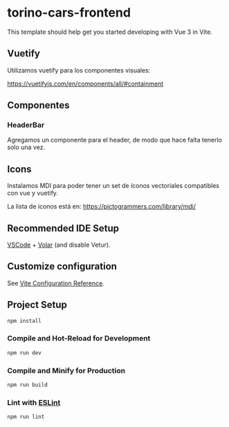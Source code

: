 # torino-cars-frontend

This template should help get you started developing with Vue 3 in Vite.

## Vuetify

Utilizamos vuetify para los componentes visuales:

https://vuetifyjs.com/en/components/all/#containment

## Componentes

### HeaderBar

Agregamos un componente para el header, de modo que hace falta tenerlo solo una vez.

## Icons

Instalamos MDI para poder tener un set de íconos vectoriales compatibles con vue y vuetify.

La lista de íconos está en: https://pictogrammers.com/library/mdi/

## Recommended IDE Setup

[VSCode](https://code.visualstudio.com/) + [Volar](https://marketplace.visualstudio.com/items?itemName=Vue.volar) (and disable Vetur).

## Customize configuration

See [Vite Configuration Reference](https://vitejs.dev/config/).

## Project Setup

```sh
npm install
```

### Compile and Hot-Reload for Development

```sh
npm run dev
```

### Compile and Minify for Production

```sh
npm run build
```

### Lint with [ESLint](https://eslint.org/)

```sh
npm run lint
```
